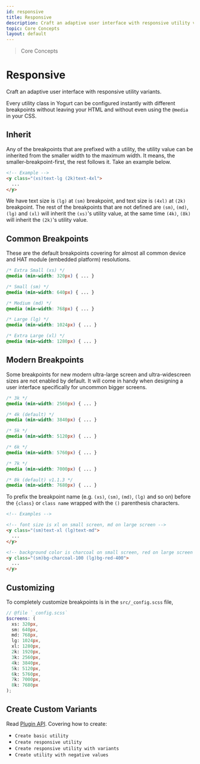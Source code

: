 ```yaml
---
id: responsive
title: Responsive
description: Craft an adaptive user interface with responsive utility variants.
topic: Core Concepts
layout: default
---
```


> Core Concepts

# Responsive

Craft an adaptive user interface with responsive utility variants.

Every utility class in Yogurt can be configured instantly with different breakpoints without leaving your HTML and without even using the `@media` in your CSS.

## Inherit

Any of the breakpoints that are prefixed with a utility, the utility value can be inherited from the smaller width to the maximum width. It means, the smaller-breakpoint-first, the rest follows it. Take an example below.

```html
<!-- Example -->
<y class="(xs)text-lg (2k)text-4xl">
  ...
</y>
```

We have text size is `(lg)` at `(sm)` breakpoint, and text size is `(4xl)` at `(2k)` breakpoint. The rest of the breakpoints that are not defined are `(sm)`, `(md)`, `(lg)` and `(xl)` will inherit the `(xs)`'s utility value, at the same time `(4k)`, `(8k)` will inherit the `(2k)`'s utility value.

## Common Breakpoints

These are the default breakpoints covering for almost all common device and HAT module (embedded platform) resolutions.

```css
/* Extra Small (xs) */
@media (min-width: 320px) { ... }

/* Small (sm) */
@media (min-width: 640px) { ... }

/* Medium (md) */
@media (min-width: 768px) { ... }

/* Large (lg) */
@media (min-width: 1024px) { ... }

/* Extra Large (xl) */
@media (min-width: 1280px) { ... }
```

## Modern Breakpoints

Some breakpoints for new modern ultra-large screen and ultra-widescreen sizes are not enabled by default. It will come in handy when designing a user interface specifically for uncommon bigger screens.

```css
/* 3k */
@media (min-width: 2560px) { ... }

/* 4k (default) */
@media (min-width: 3840px) { ... }

/* 5k */
@media (min-width: 5120px) { ... }

/* 6k */
@media (min-width: 5760px) { ... }

/* 7k */
@media (min-width: 7000px) { ... }

/* 8k (default) v1.1.3 */
@media (min-width: 7680px) { ... }
```

To prefix the breakpoint name (e.g. `(xs)`, `(sm)`, `(md)`, `(lg)` and so on) before the `{class}` or `class name` wrapped with the `()` parenthesis characters.

```html
<!-- Examples -->

<!-- font size is xl on small screen, md on large screen -->
<y class="(sm)text-xl (lg)text-md">
  ...
</y>

<!-- background color is charcoal on small screen, red on large screen -->
<y class="(sm)bg-charcoal-100 (lg)bg-red-400">
  ...
</y>
```

## Customizing

To completely customize breakpoints is in the `src/_config.scss` file,

```scss
// @file `_config.scss`
$screens: (
  xs: 320px,
  sm: 640px,
  md: 768px,
  lg: 1024px,
  xl: 1280px,
  2k: 1920px,
  3k: 2560px,
  4k: 3840px,
  5k: 5120px,
  6k: 5760px,
  7k: 7000px,
  8k: 7680px
);
```

## Create Custom Variants

Read [Plugin API](/plugin-api/). Covering how to create:

- `Create basic utility`
- `Create responsive utility`
- `Create responsive utility with variants`
- `Create utility with negative values`
